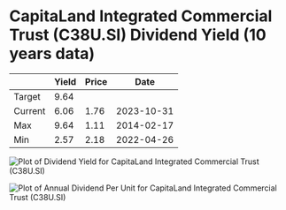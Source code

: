 # CapitaLand Integrated Commercial Trust (C38U.SI) Dividend Yield (10 years data)

|     | Yield   | Price | Date       |
|-----|---------|-------|------------|
| Target | 9.64 |  |  |
| Current | 6.06 | 1.76  | 2023-10-31 |
| Max | 9.64 | 1.11  | 2014-02-17 |
| Min | 2.57 | 2.18  | 2022-04-26 |

![Plot of Dividend Yield for CapitaLand Integrated Commercial Trust (C38U.SI)](C38U_div_10.png)

![Plot of Annual Dividend Per Unit for CapitaLand Integrated Commercial Trust (C38U.SI)](C38U_yearly_dpu.png)
